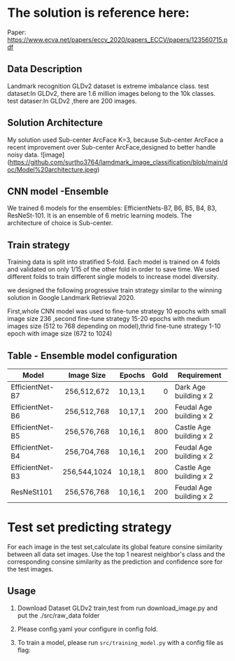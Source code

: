 # The solution is reference here:
Paper: https://www.ecva.net/papers/eccv_2020/papers_ECCV/papers/123560715.pdf

## Data Description
Landmark recognition GLDv2 dataset is extreme imbalance class.
test dataset:In GLDv2, there are 1.6 million images belong to the 10k classes.
test dataser:In GLDv2 ,there are 200 images. 

## Solution Architecture
My solution used Sub-center ArcFace K=3, because Sub-center ArcFace a recent improvement over Sub-center ArcFace,designed to better handle noisy data.
![image] (https://github.com/surtho3764/lamdmark_image_classification/blob/main/doc/Model%20architecture.jpeg)


## CNN model -Ensemble 
We trained 6 models for the ensembles: EfficientNets-B7, B6, B5, B4, B3, ResNeSt-101.
It is an ensemble of 6 metric learning models. The architecture of choice is Sub-center.


## Train strategy
Training data is split into stratified 5-fold. Each model is trained on 4 folds and validated on only 1/15 of the other fold in order to save time. We used different folds to train different single models to increase model diversity.

we designed the following progressive train strategy similar to the winning solution in Google Landmark Retrieval 2020.

First,whole CNN model was used to fine-tune strategy 10 epochs with small image size 236 ,second fine-tune strategy 15-20 epochs with medium images size (512 to 768 depending on model),thrid fine-tune strategy 1-10 epoch with image size (672 to 1024) 

## Table - Ensemble model configuration 
Model          | Image Size   | Epochs | Gold | Requirement
-------------- |:-----:|-----:| ----:   |------------------------
EfficientNet-B7| 256,512,672  | 10,13,1 |    0 | Dark Age building x 2
EfficientNet-B6| 256,512,768  | 10,17,1 |  200 | Feudal Age building x 2
EfficientNet-B5| 256,576,768  | 10,16,1 |  800 | Castle Age building x 2   
EfficientNet-B4| 256,704,768  | 10,16,1 |  200 | Feudal Age building x 2
EfficientNet-B3| 256,544,1024 | 10,18,1 |  800 | Castle Age building x 2 
ResNeSt101     | 256,576,768  | 10,16,1 |  200 | Feudal Age building x 2



# Test set predicting strategy
For each image in the test set,calculate its global feature consine similarity between all data set images.
Use the top 1 nearest neighbor's class and the corresponding consine similarity as the prediction and confidence sore
for the test images.



##  Usage
1. Download Dataset GLDv2 train,test from run download_image.py and put the ./src/raw_data folder

2. Please config.yaml your configure in config fold.

3. To train a model, please run ```src/training_model.py``` with a config file as flag:


